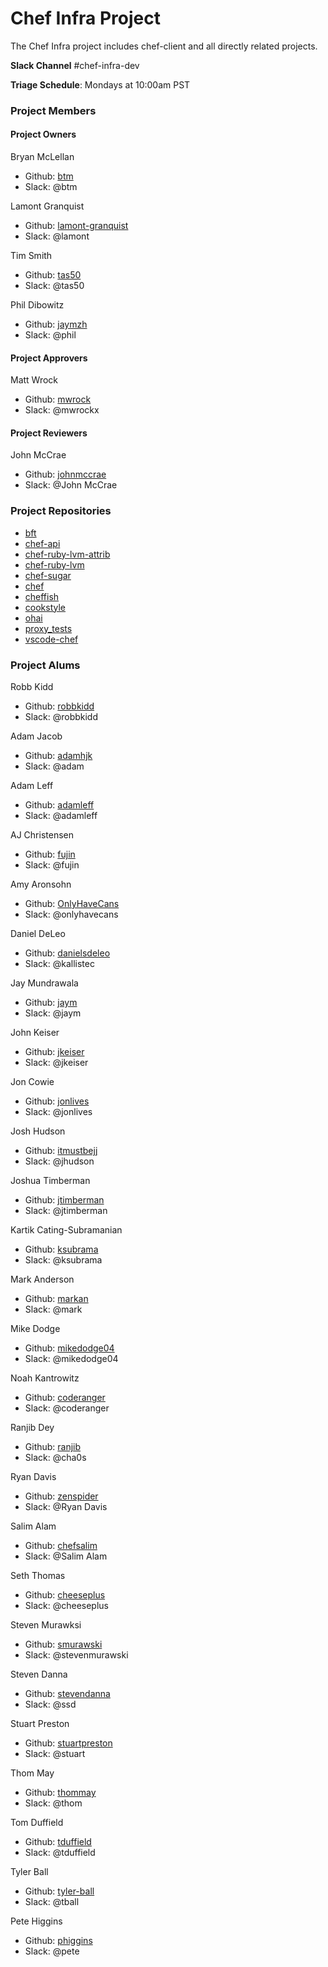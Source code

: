 # Chef Infra Project

The Chef Infra project includes chef-client and all directly related projects.

**Slack Channel** #chef-infra-dev

**Triage Schedule**: Mondays at 10:00am PST

### Project Members

#### Project Owners

Bryan McLellan
  - Github: [btm](https://github.com/btm)
  - Slack: @btm

Lamont Granquist
  - Github: [lamont-granquist](https://github.com/lamont-granquist)
  - Slack: @lamont

Tim Smith
  - Github: [tas50](https://github.com/tas50)
  - Slack: @tas50

Phil Dibowitz
  - Github: [jaymzh](http://github.com/jaymzh)
  - Slack: @phil

#### Project Approvers

Matt Wrock
  - Github: [mwrock](https://github.com/mwrock)
  - Slack: @mwrockx

#### Project Reviewers

John McCrae
  - Github: [johnmccrae](http://github.com/johnmccrae)
  - Slack: @John McCrae

### Project Repositories

- [bft](https://github.com/chef/bft)
- [chef-api](https://github.com/chef/chef-api)
- [chef-ruby-lvm-attrib](https://github.com/chef/chef-ruby-lvm-attrib)
- [chef-ruby-lvm](https://github.com/chef/chef-ruby-lvm)
- [chef-sugar](https://github.com/chef/chef-sugar)
- [chef](https://github.com/chef/chef)
- [cheffish](https://github.com/chef/cheffish)
- [cookstyle](https://github.com/chef/cookstyle)
- [ohai](https://github.com/chef/ohai)
- [proxy_tests](https://github.com/chef/proxy_tests)
- [vscode-chef](https://github.com/chef/vscode-chef)

### Project Alums

Robb Kidd
  - Github: [robbkidd](https://github.com/robbkidd)
  - Slack: @robbkidd

Adam Jacob
  - Github: [adamhjk](https://github.com/adamhjk)
  - Slack: @adam

Adam Leff
  - Github: [adamleff]((https://github.com/adamleff))
  - Slack: @adamleff

AJ Christensen
  - Github: [fujin](https://github.com/fujin)
  - Slack: @fujin

Amy Aronsohn
  - Github: [OnlyHaveCans](https://github.com/OnlyHaveCans)
  - Slack: @onlyhavecans

Daniel DeLeo
  - Github: [danielsdeleo](https://github.com/danielsdeleo)
  - Slack: @kallistec

Jay Mundrawala
  - Github: [jaym](https://github.com/jaym)
  - Slack: @jaym

John Keiser
  - Github: [jkeiser](https://github.com/jkeiser)
  - Slack: @jkeiser

Jon Cowie
  - Github: [jonlives](https://github.com/jonlives)
  - Slack: @jonlives

Josh Hudson
  - Github: [itmustbejj](https://github.com/itmustbejj)
  - Slack: @jhudson

Joshua Timberman
  - Github: [jtimberman](https://github.com/jtimberman)
  - Slack: @jtimberman

Kartik Cating-Subramanian
  - Github: [ksubrama](https://github.com/ksubrama)
  - Slack: @ksubrama

Mark Anderson
  - Github: [markan](https://github.com/markan)
  - Slack: @mark

Mike Dodge
  - Github: [mikedodge04](https://github.com/mikedodge04)
  - Slack: @mikedodge04

Noah Kantrowitz
  - Github: [coderanger](https://github.com/coderanger)
  - Slack: @coderanger

Ranjib Dey
  - Github: [ranjib](https://github.com/ranjib)
  - Slack: @cha0s

Ryan Davis
  - Github: [zenspider](https://github.com/zenspider)
  - Slack: @Ryan Davis

Salim Alam
  - Github: [chefsalim](https://github.com/chefsalim)
  - Slack: @Salim Alam

Seth Thomas
  - Github: [cheeseplus](https://github.com/cheeseplus)
  - Slack: @cheeseplus

Steven Murawksi
  - Github: [smurawski](https://github.com/smurawski)
  - Slack: @stevenmurawski

Steven Danna
  - Github: [stevendanna](https://github.com/stevendanna)
  - Slack: @ssd

Stuart Preston
  - Github: [stuartpreston](https://github.com/stuartpreston)
  - Slack: @stuart

Thom May
  - Github: [thommay](https://github.com/thommay)
  - Slack: @thom

Tom Duffield
  - Github: [tduffield](https://github.com/tduffield)
  - Slack: @tduffield

Tyler Ball
  - Github: [tyler-ball](https://github.com/tyler-ball)
  - Slack: @tball

Pete Higgins
  - Github: [phiggins](http://github.com/phiggins)
  - Slack: @pete
